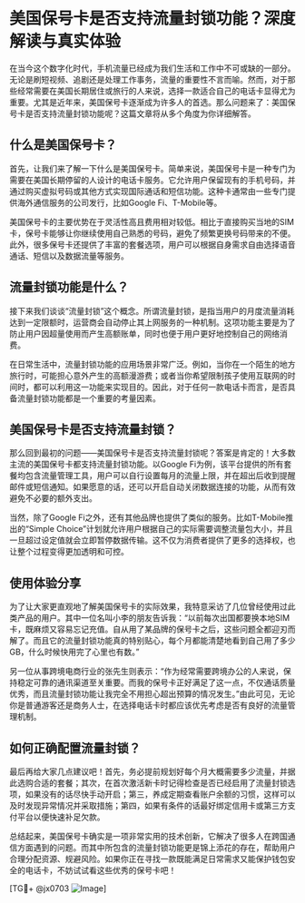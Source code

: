 # 美国保号卡是否支持流量封锁功能？深度解读与真实体验

在当今这个数字化时代，手机流量已经成为我们生活和工作中不可或缺的一部分。无论是刷短视频、追剧还是处理工作事务，流量的重要性不言而喻。然而，对于那些经常需要在美国长期居住或旅行的人来说，选择一款适合自己的电话卡显得尤为重要。尤其是近年来，美国保号卡逐渐成为许多人的首选。那么问题来了：美国保号卡是否支持流量封锁功能呢？这篇文章将从多个角度为你详细解答。

## 什么是美国保号卡？

首先，让我们来了解一下什么是美国保号卡。简单来说，美国保号卡是一种专门为需要在美国长期停留的人设计的电话卡服务。它允许用户保留现有的手机号码，并通过购买虚拟号码或其他方式实现国际通话和短信功能。这种卡通常由一些专门提供海外通信服务的公司发行，比如Google Fi、T-Mobile等。

美国保号卡的主要优势在于灵活性高且费用相对较低。相比于直接购买当地的SIM卡，保号卡能够让你继续使用自己熟悉的号码，避免了频繁更换号码带来的不便。此外，很多保号卡还提供了丰富的套餐选项，用户可以根据自身需求自由选择语音通话、短信以及数据流量等服务。

## 流量封锁功能是什么？

接下来我们谈谈“流量封锁”这个概念。所谓流量封锁，是指当用户的月度流量消耗达到一定限额时，运营商会自动停止其上网服务的一种机制。这项功能主要是为了防止用户因超量使用而产生高额账单，同时也便于用户更好地控制自己的网络消费。

在日常生活中，流量封锁功能的应用场景非常广泛。例如，当你在一个陌生的地方旅行时，可能担心意外产生的高额漫游费；或者当你希望限制孩子使用互联网的时间时，都可以利用这一功能来实现目的。因此，对于任何一款电话卡而言，是否具备流量封锁功能都是一个重要的考量因素。

## 美国保号卡是否支持流量封锁？

那么回到最初的问题——美国保号卡是否支持流量封锁呢？答案是肯定的！大多数主流的美国保号卡都支持流量封锁功能。以Google Fi为例，该平台提供的所有套餐均包含流量管理工具，用户可以自行设置每月的流量上限，并在超出后收到提醒邮件或短信通知。如果愿意的话，还可以开启自动关闭数据连接的功能，从而有效避免不必要的额外支出。

当然，除了Google Fi之外，还有其他品牌也提供了类似的服务。比如T-Mobile推出的“Simple Choice”计划就允许用户根据自己的实际需要调整流量包大小，并且一旦超过设定值就会立即暂停数据传输。这不仅为消费者提供了更多的选择权，也让整个过程变得更加透明和可控。

## 使用体验分享

为了让大家更直观地了解美国保号卡的实际效果，我特意采访了几位曾经使用过此类产品的用户。其中一位名叫小李的朋友告诉我：“以前每次出国都要换本地SIM卡，既麻烦又容易忘记充值。自从用了某品牌的保号卡之后，这些问题全都迎刃而解了。而且它的流量封锁功能真的特别贴心，每个月都能清楚地看到自己用了多少GB，什么时候快用完了心里也有数。”

另一位从事跨境电商行业的张先生则表示：“作为经常需要跨境办公的人来说，保持稳定可靠的通讯渠道至关重要。而我的保号卡正好满足了这一点，不仅通话质量优秀，而且流量封锁功能让我完全不用担心超出预算的情况发生。”由此可见，无论你是普通游客还是商务人士，在选择电话卡时都应该优先考虑是否有良好的流量管理机制。

## 如何正确配置流量封锁？

最后再给大家几点建议吧！首先，务必提前规划好每个月大概需要多少流量，并据此选购合适的套餐；其次，在首次激活新卡时记得检查是否已经启用了流量封锁选项，如果没有的话尽快手动开启；第三，养成定期查看账户余额的习惯，这样可以及时发现异常情况并采取措施；第四，如果有条件的话最好绑定信用卡或第三方支付平台以便快速补足欠款。

总结起来，美国保号卡确实是一项非常实用的技术创新，它解决了很多人在跨国通信方面遇到的问题。而其中所包含的流量封锁功能更是锦上添花的存在，帮助用户合理分配资源、规避风险。如果你正在寻找一款既能满足日常需求又能保护钱包安全的电话卡，不妨试试看这些优秀的保号卡吧！

[TG💪+ @jx0703 ![Image](https://github.com/user-attachments/assets/dbca1d08-cadb-493c-b0ec-ad6f7a83f270)]